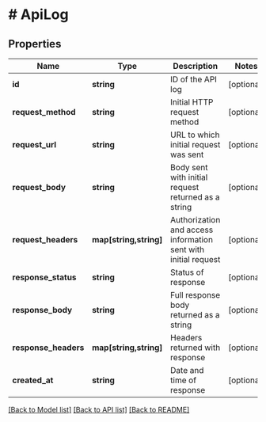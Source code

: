 # # ApiLog

## Properties

Name | Type | Description | Notes
------------ | ------------- | ------------- | -------------
**id** | **string** | ID of the API log | [optional] 
**request_method** | **string** | Initial HTTP request method | [optional] 
**request_url** | **string** | URL to which initial request was sent | [optional] 
**request_body** | **string** | Body sent with initial request returned as a string | [optional] 
**request_headers** | **map[string,string]** | Authorization and access information sent with initial request | [optional] 
**response_status** | **string** | Status of response | [optional] 
**response_body** | **string** | Full response body returned as a string | [optional] 
**response_headers** | **map[string,string]** | Headers returned with response | [optional] 
**created_at** | **string** | Date and time of response | [optional] 

[[Back to Model list]](../../README.md#documentation-for-models) [[Back to API list]](../../README.md#documentation-for-api-endpoints) [[Back to README]](../../README.md)


